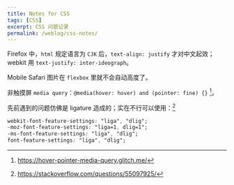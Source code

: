 ```yaml
---
title: Notes for CSS
tags: [CSS]
excerpt: CSS 问题记录
permalink: /weblog/css-notes/
---
```


Firefox 中，`html` 规定语言为 `CJK` 后，`text-align: justify` 才对中文起效；webkit 用 `text-justify: inter-ideograph`。

Mobile Safari 图片在 `flexbox` 里就不会自动高度了。

非触摸屏 `media query`：`@media(hover: hover) and (pointer: fine) {}` [^1]。

先前遇到的问题仿佛是 ligature 造成的；实在不行可以使用：[^2]

``` CSS
webkit-font-feature-settings: "liga", "dlig";
-moz-font-feature-settings: "liga=1, dlig=1";
-ms-font-feature-settings: "liga", "dlig";
font-feature-settings: "liga", "dlig";
```

[^1]: <https://hover-pointer-media-query.glitch.me/>
[^2]: <https://stackoverflow.com/questions/55097925/>
